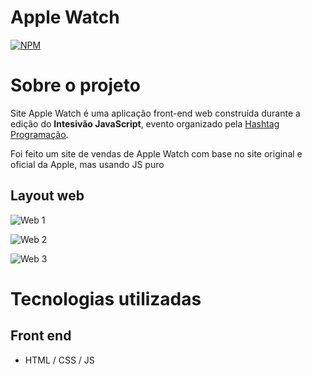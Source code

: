 # Apple Watch 
[![NPM](https://img.shields.io/npm/l/react)](https://github.com/mateuscordeiro011/site-appleWatch/blob/main/LICENSE)

# Sobre o projeto

Site Apple Watch é uma aplicação front-end web construída durante a edição do **Intesivão JavaScript**, evento organizado pela [Hashtag Programação](https://www.hashtagtreinamentos.com "Site da Hashtag").

Foi feito um site de vendas de Apple Watch com base no site original e oficial da Apple, mas usando JS puro

## Layout web
![Web 1](https://github.com/mateuscordeiro011/mateuscordeiro011/assets/139250006/405e10a2-974a-4574-b71c-2cebb4bdd000)

![Web 2](https://github.com/mateuscordeiro011/mateuscordeiro011/assets/139250006/b9c00714-ec7f-4d5b-a479-bf79323d12c8)

![Web 3](https://github.com/mateuscordeiro011/mateuscordeiro011/assets/139250006/2265be70-02f4-4a5f-bf33-967d627097a9)

# Tecnologias utilizadas

## Front end
- HTML / CSS / JS

